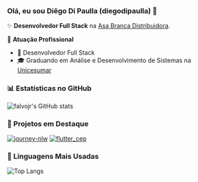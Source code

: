 ### Olá, eu sou Diêgo Di Paulla (diegodipaulla) 👋

 ✨ **Desenvolvedor Full Stack** na [Asa Branca Distribuidora](https://www.asabranca.ind.br).



 🏢 **Atuação Profissional**
 - 🚀 Desenvolvedor Full Stack
 - 🎓 Graduando em Análise e Desenvolvimento de Sistemas na [Unicesumar](https://www.unicesumar.edu.br)

 ### 📊 Estatísticas no GitHub

 ![falvojr's GitHub stats](https://github-readme-stats.vercel.app/api?username=diegodipaulla&show_icons=true&theme=dracula)

 ### 📌 Projetos em Destaque

 [![journey-nlw](https://github-readme-stats.vercel.app/api/pin/?username=diegodipaulla&repo=front-end-journey-nlw)](https://github.com/diegodipaulla/front-end-journey-nlw)
 [![flutter_cep](https://github-readme-stats.vercel.app/api/pin/?username=diegodipaulla&repo=FlutterCepApp)](https://github.com/diegodipaulla/FlutterCepApp)

 ### 🚀 Linguagens Mais Usadas

 ![Top Langs](https://github-readme-stats.vercel.app/api/top-langs/?username=diegodipaulla&layout=compact)
